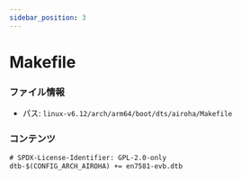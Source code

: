 ```yaml
---
sidebar_position: 3
---
```

# Makefile

### ファイル情報

- パス: `linux-v6.12/arch/arm64/boot/dts/airoha/Makefile`

### コンテンツ

```txt
# SPDX-License-Identifier: GPL-2.0-only
dtb-$(CONFIG_ARCH_AIROHA) += en7581-evb.dtb

```
